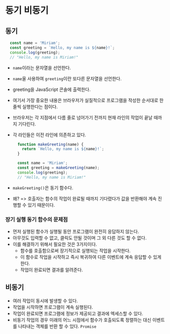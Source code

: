 # 동기 비동기
## 동기
  ```javaScript
    const name = 'Miriam';
    const greeting = `Hello, my name is ${name}!`;
    console.log(greeting);
    // "Hello, my name is Miriam!"
  ```
- ```name```이라는 문자열을 선언한다. 
- ```name```울 사용하여 ```greeting```이란 또다른 문자열을 선언한다.
- greeting을 JavaScript 콘솔에 출력한다. 
- 여기서 가장 중요한 내용은 브라우저가 실질적으로 프로그램을 작성한 순서대로 한 줄씩 실행한다는 점이다. 
- 브라우저는 각 지점에서 다름 줄로 넘어가기 전까지 현재 라인의 작업이 끝날 때까지 기다린다. 
- 각 라인들은 이전 라인에 의존하고 있다. <br>

  ```javaScript
    function makeGreeting(name) {
      return `Hello, my name is ${name}!`;
    }

    const name = 'Miriam';
    const greeting = makeGreeting(name);
    console.log(greeting);
    // "Hello, my name is Miriam!"
  ```
- ```makeGreeting()```은 동기 함수다.
- 왜? => 호출자는 함수의 작업이 완료될 때까지 기다렸다가 값을 반환해야 계속 진행할 수 있기 때문이다. 
### 장기 실행 동기 함수의 문제점
- 먼저 실행된 함수가 실행될 동안 프로그램이 완전히 응답하지 않는다. 
- 아무것도 입력할 수 없고, 클릭도 안될 것이며 그 외 다른 것도 할 수 없다. 
- 이를 해결하기 위해서 필요한 것은 3가지이다. 
  - 함수를 호출함으로써 장기적으로 실행되는 작업을 시작한다.
  - 이 함수로 작업을 시작하고 즉시 복귀하여 다른 이벤트에 계속 응답할 수 있게 한다.
  - 작업이 완료되면 결과를 알려준다.

## 비동기
- 여러 작업이 동시에 발생할 수 있다. 
- 작업을 시작하면 프로그램이 계속 실행된다. 
- 작업이 완료되면 프로그램에 정보가 제공되고 결과에 엑세스할 수 있다. 
- 비동기 작업의 경우 미래의 어느 시점에서 함수가 호출되도록 정렬하는 대신 이벤트를 나타내는 객체를 반환 할 수 있다. ```Promise```
